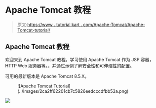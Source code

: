 # Apache Tomcat 教程

> 原文:[https://www . tutorial kart . com/Apache-Tomcat/Apache-Tomcat-tutorial/](https://www.tutorialkart.com/apache-tomcat/apache-tomcat-tutorial/)

## Apache Tomcat 教程

欢迎来到 Apache Tomcat 教程。学习使用 Apache Tomcat 作为 JSP 容器，HTTP Web 服务器等。，并通过示例了解安全性和可伸缩性的配置。

可用的最新版本是 Apache Tomcat 8.5.X。

<figure class="aligncenter">![Apache Tomcat Tutorial](../Images/2ca2ff62201cb7c5826eedcccdfbb53a.png)</figure>

[![](../Images/925da31b32d6bc3827932f6c8afb11bb.png)](https://www.tutorialkart.com/)